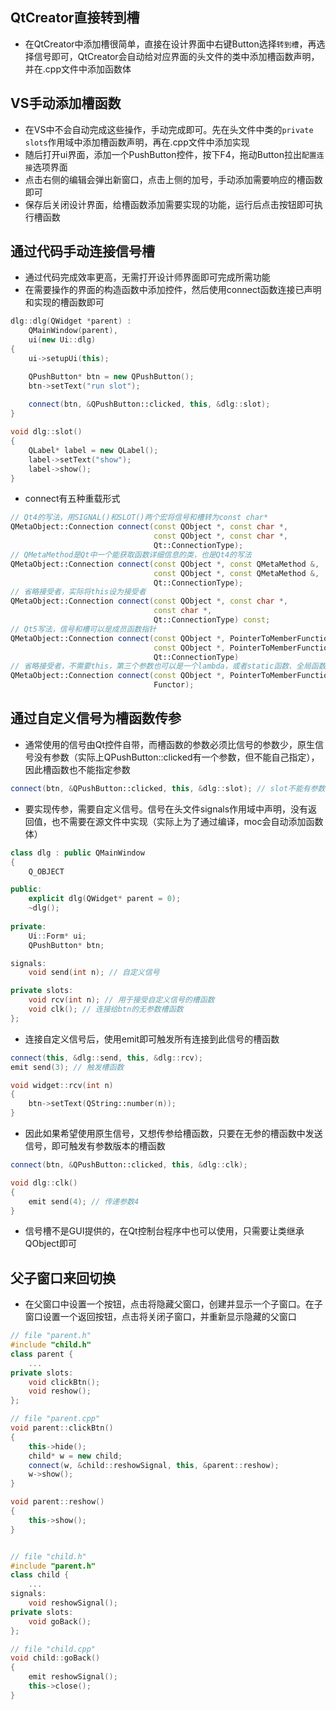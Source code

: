 ## QtCreator直接转到槽
* 在QtCreator中添加槽很简单，直接在设计界面中右键Button选择`转到槽`，再选择信号即可，QtCreator会自动给对应界面的头文件的类中添加槽函数声明，并在.cpp文件中添加函数体

## VS手动添加槽函数
* 在VS中不会自动完成这些操作，手动完成即可。先在头文件中类的`private slots`作用域中添加槽函数声明，再在.cpp文件中添加实现
* 随后打开ui界面，添加一个PushButton控件，按下F4，拖动Button拉出`配置连接`选项界面
* 点击右侧的编辑会弹出新窗口，点击上侧的加号，手动添加需要响应的槽函数即可
* 保存后关闭设计界面，给槽函数添加需要实现的功能，运行后点击按钮即可执行槽函数

## 通过代码手动连接信号槽
* 通过代码完成效率更高，无需打开设计师界面即可完成所需功能
* 在需要操作的界面的构造函数中添加控件，然后使用connect函数连接已声明和实现的槽函数即可
```cpp
dlg::dlg(QWidget *parent) :
    QMainWindow(parent),
    ui(new Ui::dlg)
{
    ui->setupUi(this);

    QPushButton* btn = new QPushButton();
    btn->setText("run slot");
    
    connect(btn, &QPushButton::clicked, this, &dlg::slot);
}

void dlg::slot()
{
    QLabel* label = new QLabel();
    label->setText("show");
    label->show();
}
```
* connect有五种重载形式
```cpp
// Qt4的写法，用SIGNAL()和SLOT()两个宏将信号和槽转为const char*
QMetaObject::Connection connect(const QObject *, const char *,
                                const QObject *, const char *,
                                Qt::ConnectionType);
// QMetaMethod是Qt中一个能获取函数详细信息的类，也是Qt4的写法
QMetaObject::Connection connect(const QObject *, const QMetaMethod &,
                                const QObject *, const QMetaMethod &,
                                Qt::ConnectionType);
// 省略接受者，实际将this设为接受者
QMetaObject::Connection connect(const QObject *, const char *,
                                const char *,
                                Qt::ConnectionType) const;
// Qt5写法，信号和槽可以是成员函数指针
QMetaObject::Connection connect(const QObject *, PointerToMemberFunction,
                                const QObject *, PointerToMemberFunction,
                                Qt::ConnectionType)
// 省略接受者，不需要this，第三个参数也可以是一个lambda，或者static函数、全局函数
QMetaObject::Connection connect(const QObject *, PointerToMemberFunction,
                                Functor);
```

## 通过自定义信号为槽函数传参
* 通常使用的信号由Qt控件自带，而槽函数的参数必须比信号的参数少，原生信号没有参数（实际上QPushButton::clicked有一个参数，但不能自己指定），因此槽函数也不能指定参数
```cpp
connect(btn, &QPushButton::clicked, this, &dlg::slot); // slot不能有参数
```
* 要实现传参，需要自定义信号。信号在头文件signals作用域中声明，没有返回值，也不需要在源文件中实现（实际上为了通过编译，moc会自动添加函数体）
```cpp
class dlg : public QMainWindow
{
    Q_OBJECT

public:
    explicit dlg(QWidget* parent = 0);
    ~dlg();
    
private:
    Ui::Form* ui;
    QPushButton* btn;

signals:
    void send(int n); // 自定义信号

private slots:
    void rcv(int n); // 用于接受自定义信号的槽函数
    void clk(); // 连接给btn的无参数槽函数
};
```
* 连接自定义信号后，使用emit即可触发所有连接到此信号的槽函数
```cpp
connect(this, &dlg::send, this, &dlg::rcv);
emit send(3); // 触发槽函数

void widget::rcv(int n)
{
    btn->setText(QString::number(n));
}
```
* 因此如果希望使用原生信号，又想传参给槽函数，只要在无参的槽函数中发送信号，即可触发有参数版本的槽函数
```cpp
connect(btn, &QPushButton::clicked, this, &dlg::clk);

void dlg::clk()
{
    emit send(4); // 传递参数4
}
```
* 信号槽不是GUI提供的，在Qt控制台程序中也可以使用，只需要让类继承QObject即可

## 父子窗口来回切换
* 在父窗口中设置一个按钮，点击将隐藏父窗口，创建并显示一个子窗口。在子窗口设置一个返回按钮，点击将关闭子窗口，并重新显示隐藏的父窗口
```cpp
// file "parent.h"
#include "child.h"
class parent {
    ...
private slots:
    void clickBtn();
    void reshow();
};

// file "parent.cpp"
void parent::clickBtn()
{
    this->hide();
    child* w = new child;
    connect(w, &child::reshowSignal, this, &parent::reshow);
    w->show();
}

void parent::reshow()
{
    this->show();
}


// file "child.h"
#include "parent.h"
class child {
    ...
signals:
    void reshowSignal();
private slots:
    void goBack();
};

// file "child.cpp"
void child::goBack()
{
    emit reshowSignal();
    this->close();
}
```
